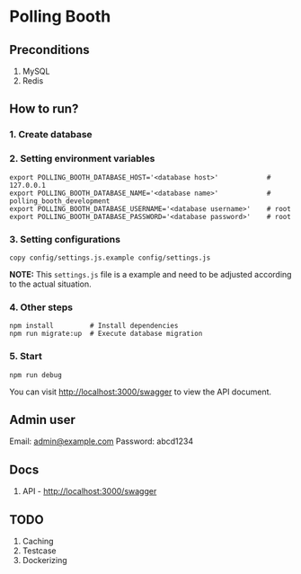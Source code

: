 # Polling Booth

## Preconditions
1. MySQL
2. Redis

## How to run?

### 1. Create database

### 2. Setting environment variables
```shell
export POLLING_BOOTH_DATABASE_HOST='<database host>'            # 127.0.0.1
export POLLING_BOOTH_DATABASE_NAME='<database name>'            # polling_booth_development
export POLLING_BOOTH_DATABASE_USERNAME='<database username>'    # root
export POLLING_BOOTH_DATABASE_PASSWORD='<database password>'    # root
```

### 3. Setting configurations
```shell
copy config/settings.js.example config/settings.js
```

**NOTE:** This `settings.js` file is a example and need to be adjusted according to the actual situation.

### 4. Other steps
```shell
npm install         # Install dependencies
npm run migrate:up  # Execute database migration
```

### 5. Start
```shell
npm run debug
```

You can visit [http://localhost:3000/swagger](http://localhost:3000/swagger) to view the API document.

## Admin user
Email: admin@example.com
Password: abcd1234

## Docs
1. API - [http://localhost:3000/swagger](http://localhost:3000/swagger)

## TODO
1. Caching
2. Testcase
3. Dockerizing
